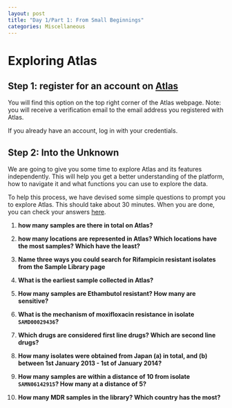 ```yaml
---
layout: post
title: "Day 1/Part 1: From Small Beginnings"
categories: Miscellaneous
---
```


# Exploring Atlas

## Step 1: register for an account on [Atlas](https://uat.mykro.be/)

You will find this option on the top right corner of the Atlas webpage. Note: you will receive a verification email to the email address you registered with Atlas.

If you already have an account, log in with your credentials.

## Step 2: Into the Unknown

We are going to give you some time to explore Atlas and its features independently. This will help you get a better understanding of the platform, how to navigate it and what functions you can use to explore the data. 

To help this process, we have devised some simple questions to prompt you to explore Atlas. This should take about 30 minutes. When you are done, you can check your answers [here](https://leahroberts.github.io/atlasworkshop/answers/). 


1. **how many samples are there in total on Atlas?**


2. **how many locations are represented in Atlas? Which locations have the most samples? Which have the least?**


3. **Name three ways you could search for Rifampicin resistant isolates from the Sample Library page**


4. **What is the earliest sample collected in Atlas?**


5. **How many samples are Ethambutol resistant? How many are sensitive?**


6. **What is the mechanism of moxifloxacin resistance in isolate `SAMD00029436`?**


7. **Which drugs are considered first line drugs? Which are second line drugs?**


8. **How many isolates were obtained from Japan (a) in total, and (b) between 1st January 2013 - 1st of January 2014?**


9. **How many samples are within a distance of 10 from isolate `SAMN06142915`? How many at a distance of 5?**


10. **How many MDR samples in the library? Which country has the most?**



